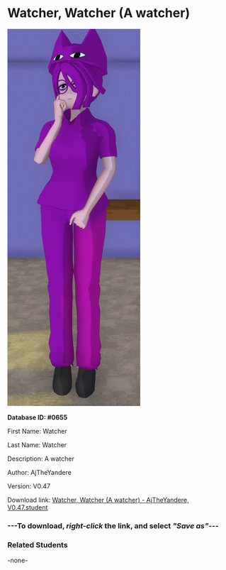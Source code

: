 # Watcher, Watcher (A watcher)

<img src="Files/Watcher, Watcher (A watcher).png" title="Watcher, Watcher (A watcher) - AjTheYandere, V0.47">

**Database ID: #0655**

First Name: Watcher

Last Name: Watcher

Description: A watcher

Author: AjTheYandere

Version: V0.47

Download link: <a href="https://raw.githubusercontent.com/Arbiter1223/Daigaku-Gurashi-Custom-Students/master/Students/Files/Watcher%2C%20Watcher%20(A%20watcher)%20-%20AjTheYandere%2C%20V0.47.student">Watcher, Watcher (A watcher) - AjTheYandere, V0.47.student</a>

### ---**To download, _right-click_ the link, and select _"Save as"_**---

### Related Students

-none-
